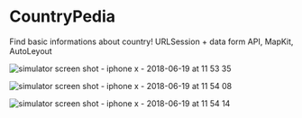 # CountryPedia
Find basic informations about country! URLSession + data form API, MapKit, AutoLeyout


![simulator screen shot - iphone x - 2018-06-19 at 11 53 35](https://user-images.githubusercontent.com/25548451/41590585-a0ad45fc-73b7-11e8-93ce-e857f4bdc652.png)





![simulator screen shot - iphone x - 2018-06-19 at 11 54 08](https://user-images.githubusercontent.com/25548451/41590586-a0d7c296-73b7-11e8-9917-11ccaf6519ff.png)





![simulator screen shot - iphone x - 2018-06-19 at 11 54 14](https://user-images.githubusercontent.com/25548451/41590587-a0fb2c18-73b7-11e8-9bfd-2b4ae23fcab7.png)
